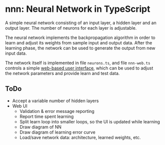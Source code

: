 # nnn: Neural Network in TypeScript
A simple neural network consisting of an input layer, a hidden layer and an output layer.
The number of neurons for each layer is adjustable.

The neural network implements the backpropagation algorithm in order to learn and adjust
its weights from sample input and output data. After the learning phase, the network
can be used to generate the output from new input data.

The network itself is implemented in file `neurons.ts`, and file `nnn-web.ts` controls a
simple [web-based user interface](http://lcrespom.github.io/nnn), which can be used to
adjust the network parameters and provide learn and test data.


## ToDo
- Accept a variable number of hidden layers
- Web UI
	- Validation & error message reporting
	- Report time spent learning
	- Split learn loop into smaller loops, so the UI is updated while learning
	- Draw diagram of NN
	- Draw diagram of learning error curve
	- Load/save network data: architecture, learned weights, etc.
